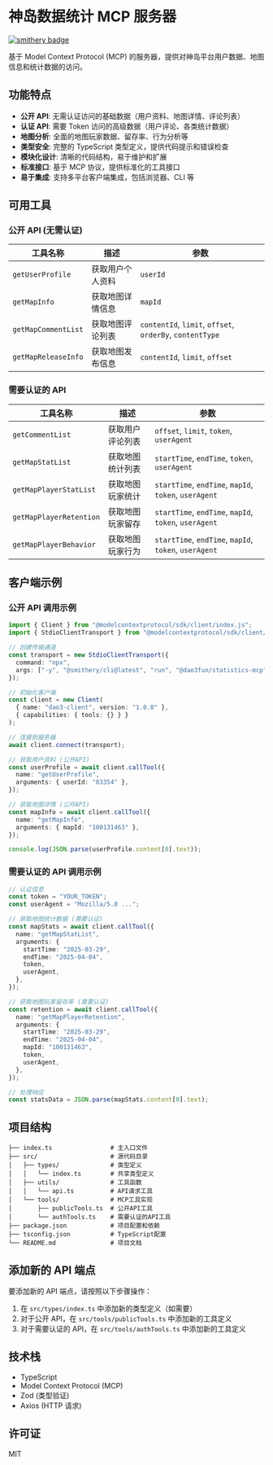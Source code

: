 # 神岛数据统计 MCP 服务器

[![smithery badge](https://smithery.ai/badge/@box3lab/statistics-mcp)](https://smithery.ai/server/@box3lab/statistics-mcp)

基于 Model Context Protocol (MCP) 的服务器，提供对神岛平台用户数据、地图信息和统计数据的访问。

## 功能特点

- **公开 API**: 无需认证访问的基础数据（用户资料、地图详情、评论列表）
- **认证 API**: 需要 Token 访问的高级数据（用户评论、各类统计数据）
- **地图分析**: 全面的地图玩家数据、留存率、行为分析等
- **类型安全**: 完整的 TypeScript 类型定义，提供代码提示和错误检查
- **模块化设计**: 清晰的代码结构，易于维护和扩展
- **标准接口**: 基于 MCP 协议，提供标准化的工具接口
- **易于集成**: 支持多平台客户端集成，包括浏览器、CLI 等

## 可用工具

### 公开 API (无需认证)

| 工具名称            | 描述             | 参数                                                     |
| ------------------- | ---------------- | -------------------------------------------------------- |
| `getUserProfile`    | 获取用户个人资料 | `userId`                                                 |
| `getMapInfo`        | 获取地图详情信息 | `mapId`                                                  |
| `getMapCommentList` | 获取地图评论列表 | `contentId`, `limit`, `offset`, `orderBy`, `contentType` |
| `getMapReleaseInfo` | 获取地图发布信息 | `contentId`, `limit`, `offset`                           |

### 需要认证的 API

| 工具名称                | 描述             | 参数                                                  |
| ----------------------- | ---------------- | ----------------------------------------------------- |
| `getCommentList`        | 获取用户评论列表 | `offset`, `limit`, `token`, `userAgent`               |
| `getMapStatList`        | 获取地图统计列表 | `startTime`, `endTime`, `token`, `userAgent`          |
| `getMapPlayerStatList`  | 获取地图玩家统计 | `startTime`, `endTime`, `mapId`, `token`, `userAgent` |
| `getMapPlayerRetention` | 获取地图玩家留存 | `startTime`, `endTime`, `mapId`, `token`, `userAgent` |
| `getMapPlayerBehavior`  | 获取地图玩家行为 | `startTime`, `endTime`, `mapId`, `token`, `userAgent` |

## 客户端示例

### 公开 API 调用示例

```typescript
import { Client } from "@modelcontextprotocol/sdk/client/index.js";
import { StdioClientTransport } from "@modelcontextprotocol/sdk/client/stdio.js";

// 创建传输通道
const transport = new StdioClientTransport({
  command: "npx",
  args: ["-y", "@smithery/cli@latest", "run", "@dao3fun/statistics-mcp"],
});

// 初始化客户端
const client = new Client(
  { name: "dao3-client", version: "1.0.0" },
  { capabilities: { tools: {} } }
);

// 连接到服务器
await client.connect(transport);

// 获取用户资料 (公开API)
const userProfile = await client.callTool({
  name: "getUserProfile",
  arguments: { userId: "83354" },
});

// 获取地图详情 (公开API)
const mapInfo = await client.callTool({
  name: "getMapInfo",
  arguments: { mapId: "100131463" },
});

console.log(JSON.parse(userProfile.content[0].text));
```

### 需要认证的 API 调用示例

```typescript
// 认证信息
const token = "YOUR_TOKEN";
const userAgent = "Mozilla/5.0 ...";

// 获取地图统计数据 (需要认证)
const mapStats = await client.callTool({
  name: "getMapStatList",
  arguments: {
    startTime: "2025-03-29",
    endTime: "2025-04-04",
    token,
    userAgent,
  },
});

// 获取地图玩家留存率 (需要认证)
const retention = await client.callTool({
  name: "getMapPlayerRetention",
  arguments: {
    startTime: "2025-03-29",
    endTime: "2025-04-04",
    mapId: "100131463",
    token,
    userAgent,
  },
});

// 处理响应
const statsData = JSON.parse(mapStats.content[0].text);
```

## 项目结构

```
├── index.ts                # 主入口文件
├── src/                    # 源代码目录
│   ├── types/              # 类型定义
│   │   └── index.ts        # 共享类型定义
│   ├── utils/              # 工具函数
│   │   └── api.ts          # API请求工具
│   └── tools/              # MCP工具实现
│       ├── publicTools.ts  # 公开API工具
│       └── authTools.ts    # 需要认证的API工具
├── package.json            # 项目配置和依赖
├── tsconfig.json           # TypeScript配置
└── README.md               # 项目文档
```

## 添加新的 API 端点

要添加新的 API 端点，请按照以下步骤操作：

1. 在 `src/types/index.ts` 中添加新的类型定义（如需要）
2. 对于公开 API，在 `src/tools/publicTools.ts` 中添加新的工具定义
3. 对于需要认证的 API，在 `src/tools/authTools.ts` 中添加新的工具定义

## 技术栈

- TypeScript
- Model Context Protocol (MCP)
- Zod (类型验证)
- Axios (HTTP 请求)

## 许可证

MIT
